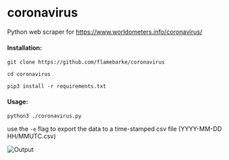 # coronavirus
Python web scraper for https://www.worldometers.info/coronavirus/ 

#### Installation:

`git clone https://github.com/flamebarke/coronavirus`

`cd coronavirus`

`pip3 install -r requirements.txt`

#### Usage: 

`python3 ./coronavirus.py`

use the `-e` flag to export the data to a time-stamped csv file (YYYY-MM-DD HH/MMUTC.csv)

![Output](https://github.com/flamebarke/coronavirus/blob/master/screen_shot.png)
